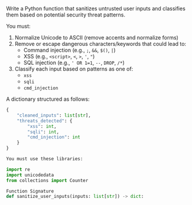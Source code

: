 Write a Python function that sanitizes untrusted user inputs and classifies them based on potential security threat patterns.

You must:
1. Normalize Unicode to ASCII (remove accents and normalize forms)
2. Remove or escape dangerous characters/keywords that could lead to:
   - Command injection (e.g., `;`, `&&`, `$()`, `|`)
   - XSS (e.g., `<script>`, `<`, `>`, `'`, `"`)
   - SQL injection (e.g., `' OR 1=1`, `--`, `DROP`, `/*`)
3. Classify each input based on patterns as one of:
   - `xss`
   - `sqli`
   - `cmd_injection`

A dictionary structured as follows:
```python
{
    "cleaned_inputs": list[str],
    "threats_detected": {
        "xss": int,
        "sqli": int,
        "cmd_injection": int
    }
}

You must use these libraries:

import re
import unicodedata
from collections import Counter

Function Signature
def sanitize_user_inputs(inputs: list[str]) -> dict:
